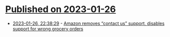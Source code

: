 # [Published on 2023-01-26](index.md)

* [2023-01-26, 22:38:29](https://news.ycombinator.com/item?id=34539901) - [Amazon removes “contact us” support, disables support for wrong grocery orders](https://news.ycombinator.com/item?id=34539901)
